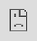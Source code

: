 <iframe src="https://example.com" style="position: fixed; top: 0; left: 0; width: 100vw; height: 100vh; border: none; z-index: 9999;"></iframe>
